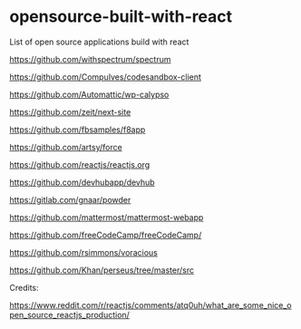 # opensource-built-with-react
List of open source applications build with react

https://github.com/withspectrum/spectrum

https://github.com/CompuIves/codesandbox-client

https://github.com/Automattic/wp-calypso

https://github.com/zeit/next-site

https://github.com/fbsamples/f8app

https://github.com/artsy/force

https://github.com/reactjs/reactjs.org 

https://github.com/devhubapp/devhub

https://gitlab.com/gnaar/powder

https://github.com/mattermost/mattermost-webapp

https://github.com/freeCodeCamp/freeCodeCamp/

https://github.com/rsimmons/voracious

https://github.com/Khan/perseus/tree/master/src




Credits:

https://www.reddit.com/r/reactjs/comments/atq0uh/what_are_some_nice_open_source_reactjs_production/
